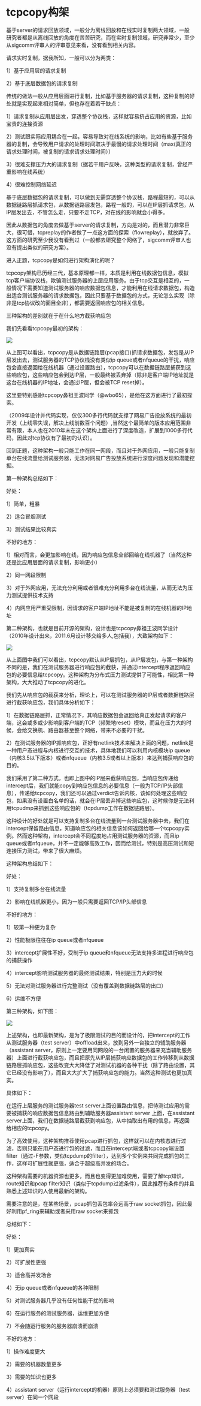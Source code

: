 # tcpcopy构架

基于server的请求回放领域，一般分为离线回放和在线实时复制两大领域，一般研究者都是从离线回放的角度在苦苦研究，而在实时复制领域，研究非常少，至少从sigcomm评审人的评审意见来看，没有看到相关内容。

请求实时复制，据我所知，一般可以分为两类：

1）基于应用层的请求复制

2）基于底层数据包的请求复制

传统的做法一般从应用层面进行复制，比如基于服务器的请求复制，这种复制的好处就是实现起来相对简单，但也存在着若干缺点：

1）请求复制从应用层出发，穿透整个协议栈，这样就容易挤占应用的资源，比如宝贵的连接资源

2）测试跟实际应用耦合在一起，容易导致对在线系统的影响，比如有些基于服务器的复制，会导致用户请求的处理时间取决于最慢的请求处理时间（max\(真正的请求处理时间，被复制的请求请求处理时间））

3）很难支撑压力大的请求复制（据若干用户反映，这种类型的请求复制，曾经严重影响在线系统）

4）很难控制网络延迟

基于底层数据包的请求复制，可以做到无需穿透整个协议栈，路程最短的，可以从数据链路层抓请求包，从数据链路层发包，路程一般的，可以在IP层抓请求包，从IP层发出去，不管怎么走，只要不走TCP，对在线的影响就会小得多。

因此从数据包的角度去做基于server的请求复制，方向是对的，而且潜力非常巨大，很可惜，tcpreplay的作者做了一点这方面的探索（flowreplay），就放弃了。这方面的研究至少我没有看到过（一般都去研究整个网络了，sigcomm评审人也没有提出类似的研究方案）。

进入正题，tcpcopy是如何进行架构演化的呢？

tcpcopy架构已历经三代，基本原理都一样，本质是利用在线数据包信息，模拟tcp客户端协议栈，欺骗测试服务器的上层应用服务。由于tcp交互是相互的，一般情况下需要知道测试服务器的响应数据包信息，才能利用在线请求数据包，构造出适合测试服务器的请求数据包，因此只要基于数据包的方式，无论怎么实现（除非是tcp协议改的面目全非），都需要返回响应包的相关信息。

三种架构的差别就在于在什么地方截获响应包

我们先看看tcpcopy最初的架构：

![](/assets/tcpcopy1.png)

从上图可以看出，tcpcopy是从数据链路层\(pcap接口\)抓请求数据包，发包是从IP层发出去，测试服务器的TCP协议栈没有类似ip queue或者nfqueue的干扰，响应包会直接返回给在线机器（通过设置路由），tcpcopy可以在数据链路层捕获到这些响应包，这些响应包会到达IP层，一般最终被丢弃掉（除非是客户端IP地址就是这台在线机器的IP地址，会通过IP层，但会被TCP reset掉）。

这里要特别感谢tcpcopy鼻祖王波同学（@wbo65），是他在这方面进行了最初探索。

（2009年设计并代码实现，仅仅300多行代码就支撑了网易广告投放系统的最初开发（上线零失误，解决上线前数百个问题）,当然这个最简单的版本应用范围非常有限，本人也在2010年末在这个架构上面进行了深度改造，扩展到1000多行代码，因此对tcp协议有了最初的认识）。

回到正题，这种架构一般只能工作在同一网段，而且对于外网应用，一般只能复制单台在线流量给测试服务器，无法对网易广告投放系统进行深度问题发现和潜能挖掘。

第一种架构总结如下：

好处：

1）简单，粗暴

2）适合冒烟测试

3）测试结果比较真实

不好的地方：

1）相对而言，会更加影响在线，因为响应包信息全部回给在线机器了（当然这种还是比应用层面的请求复制，影响更小）

2）同一网段限制

3）对于外网应用，无法充分利用或者很难充分利用多台在线流量，从而无法为压力测试提供技术支持

4）内网应用严重受限制，因请求的客户端IP地址不能是被复制的在线机器的IP地址

第二种架构，也就是目前开源的架构，设计也是tcpcopy鼻祖王波同学设计（2010年设计出来，2011.6月设计移交给多人,包括我），大致架构如下：

![](/assets/tcpcopy2.png)

从上面图中我们可以看出，tcpcopy默认从IP层抓包，从IP层发包，与第一种架构不同的是，我们在测试服务器进行响应包的截获，并通过intercept程序返回响应包的必要信息给tcpcopy。这种架构为分布式压力测试提供了可能性，相比第一种架构，大大推动了tcpcopy的进化。

我们先从响应包的截获来分析，理论上，可以在测试服务器的IP层或者数据链路层进行截获响应包，我们具体分析如下：

1）在数据链路层抓，正常情况下，其响应数据包会返回给真正发起请求的客户端，这会或多或少影响到客户端的TCP（频繁地reset）模块，而且在压力大的时候，会给交换机、路由器甚至整个网络，带来不必要的干扰。

2）在测试服务器的IP抓响应包，正好有netlink技术来解决上面的问题，netlink是一种用户态进程与内核进行交互的技术，具体地我们可以利用内核模块ip queue（内核3.5以下版本）或者nfqueue（内核3.5或者以上版本）来达到捕获响应包的目的。

我们采用了第二种方式，也即上图中的IP层来截获响应包，当响应包传递给intercept后，我们就能copy到响应包信息的必要信息（一般为TCP/IP头部信息），传递给tcpcopy，我们还可以通过verdict告诉内核，该如何处理这些响应包，如果没有设置白名单的话，就会在IP层丢弃掉这些响应包，这时候你是无法利用tcpudmp来抓到这些响应包的（tcpdump工作在数据链路层）。

这种设计的好处就是可以支持复制多台在线流量到一台测试服务器中去，我们在intercept保留路由信息，知道响应包的相关信息该如何返回给哪一个tcpcopy实例。然而这种架构，intercept会不同程度地占用测试服务器的资源，而且ip queue或者nfqueue，并不一定能够高效工作，因而给测试，特别是高压测试和短连接压力测试，带来了很大麻烦。

这种架构总结如下：

好处：

1）支持复制多台在线流量

2）影响在线机器更小，因为一般只需要返回TCP/IP头部信息

不好的地方：

1）较第一种更为复杂

2）性能极限往往在ip queue或者nfqueue

3）intercept扩展性不好，受制于ip queue和nfqueue无法支持多进程进行响应包的捕获操作

4）intercept影响测试服务器的最终测试结果，特别是压力大的时候

5）无法对测试服务器进行完整测试（没有覆盖到数据链路层的出口）

6）运维不方便

第三种架构，如下图：

![](/assets/tcpcopy3.png)

上述架构，也即最新架构，是为了极限测试的目的而设计的，把intercept的工作从测试服务器（test server）中offload出来，放到另外一台独立的辅助服务器（assistant server，原则上一定要用同网段的一台闲置的服务器来充当辅助服务器）上面进行截获响应包，而且把原先从IP层捕获响应数据包的工作转移到从数据链路层抓响应包，这些改变大大降低了对测试机器的各种干扰（除了路由设置，其它已经没有影响了），而且大大扩大了捕获响应包的能力。当然这种测试也更加真实。

具体如下：

在运行上层服务的测试服务器test server上面设置路由信息，把待测试应用的需要被捕获的响应数据包信息路由到辅助服务器assistant server 上面，在assistant server上面，我们在数据链路层截获到响应包，从中抽取出有用的信息，再返回给相应的tcpcopy。

为了高效使用，这种架构推荐使用pcap进行抓包，这样就可以在内核态进行过滤，否则只能在用户态进行包的过滤，而且在intercept端或者tcpcopy端设置filter（通过-F参数，类似tcpdump的filter），达到多个实例来共同完成抓包的工作，这样可扩展性就更强，适合于超级高并发的场合。

这种架构需要的机器资源也更多，而且也变得更加难使用，需要了解tcp知识，route知识和pcap filter知识（类似于tcpdump过滤条件），因此推荐有条件的并且熟悉上述知识的人使用最新的架构。

需要注意的是，在某些场景，pcap抓包丢包率会远高于raw socket抓包，因此最好利用pf\_ring来辅助或者采用raw socket来抓包

总结如下：

好处：

1）更加真实

2）可扩展性更强

3）适合高并发场合

4）无ip queue或者nfqueue的各种限制

5）对测试服务器几乎没有任何性能干扰的影响

6）在运行服务的测试服务器，运维更加方便

7）不会随运行服务的服务器崩溃而崩溃

不好的地方：

1）操作难度更大

2）需要的机器数量更多

3）需要的知识也更多

4）assistant server（运行intercept的机器）原则上必须要和测试服务器（test server）在同一个网段

